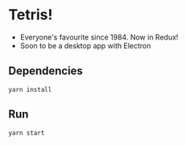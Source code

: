 # Tetris!

- Everyone's favourite since 1984. Now in Redux!
- Soon to be a desktop app with Electron

## Dependencies

```
yarn install
```

## Run

```
yarn start
```
